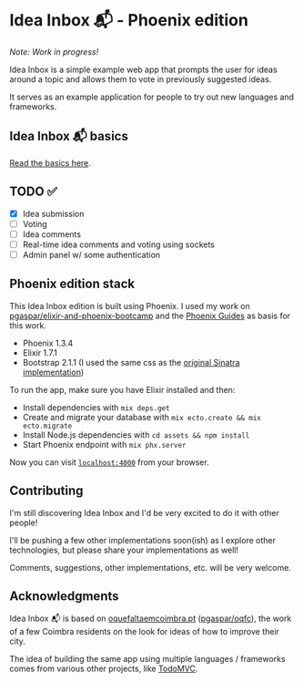 # Idea Inbox 📬 - Phoenix edition

_Note: Work in progress!_

Idea Inbox is a simple example web app that prompts the user for ideas around a topic and allows them to vote in previously suggested ideas.

It serves as an example application for people to try out new languages and frameworks.

## Idea Inbox 📬 basics

[Read the basics here](https://github.com/pgaspar/idea-inbox-sinatra#idea-inbox--basics).

## TODO ✅

- [x] Idea submission
- [ ] Voting
- [ ] Idea comments
- [ ] Real-time idea comments and voting using sockets
- [ ] Admin panel w/ some authentication

## Phoenix edition stack

This Idea Inbox edition is built using Phoenix. I used my work on [pgaspar/elixir-and-phoenix-bootcamp](https://github.com/pgaspar/elixir-and-phoenix-bootcamp) and the [Phoenix Guides](https://hexdocs.pm/phoenix/overview.html#content) as basis for this work.

* Phoenix 1.3.4
* Elixir 1.7.1
* Bootstrap 2.1.1 (I used the same css as the [original Sinatra implementation](https://github.com/pgaspar/idea-inbox-sinatra))

To run the app, make sure you have Elixir installed and then:

  * Install dependencies with `mix deps.get`
  * Create and migrate your database with `mix ecto.create && mix ecto.migrate`
  * Install Node.js dependencies with `cd assets && npm install`
  * Start Phoenix endpoint with `mix phx.server`

Now you can visit [`localhost:4000`](http://localhost:4000) from your browser.

## Contributing

I'm still discovering Idea Inbox and I'd be very excited to do it with other people!

I'll be pushing a few other implementations soon(ish) as I explore other technologies, but please share your implementations as well!

Comments, suggestions, other implementations, etc. will be very welcome.

## Acknowledgments

Idea Inbox 📬 is based on [oquefaltaemcoimbra.pt](http://oquefaltaemcoimbra.pt) ([pgaspar/oqfc](https://github.com/pgaspar/oqfc)), the work of a few Coimbra residents on the look for ideas of how to improve their city.

The idea of building the same app using multiple languages / frameworks comes from various other projects, like [TodoMVC](https://github.com/tastejs/todomvc).
